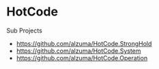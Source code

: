 # HotCode

Sub Projects
* https://github.com/alzuma/HotCode.StrongHold
* https://github.com/alzuma/HotCode.System
* https://github.com/alzuma/HotCode.Operation
